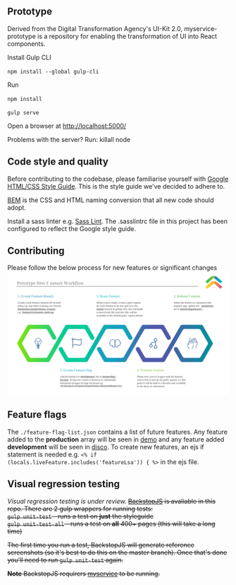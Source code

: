 ## Prototype
Derived from the Digital Transformation Agency's UI-Kit 2.0, myservice-prototype is a repository for enabling the transformation of UI into React components.

Install Gulp CLI

 `npm install --global gulp-cli`

Run

`npm install`

`gulp serve`

Open a browser at [http://localhost:5000/](http://localhost:5000/)

Problems with the server? Run:
killall node


## Code style and quality
Before contributing to the codebase, please familiarise yourself with [Google HTML/CSS Style Guide](https://google.github.io/styleguide/htmlcssguide.html). This is the style guide we've decided to adhere to.

[BEM](http://getbem.com/introduction/) is the CSS and HTML naming conversion that all new code should adopt.

Install a sass linter e.g. [Sass Lint](https://marketplace.visualstudio.com/items?itemName=glen-84.sass-lint). The .sasslintrc file in this project has been configured to reflect the Google style guide. 


## Contributing 
Please follow the below process for new features or significant changes
<img src="./docs/images/styleguide/sg-new-feature-process.svg">


## Feature flags
The `./feature-flag-list.json` contains a list of future features. Any feature added to the **production** array will be seen in [demo](http://myservice-demo.herokuapp.com/) and any feature added **development** will be seen in [disco](http://myservice-disco.herokuapp.com/). To create new features, an ejs if statement is needed e.g. ` <% if (locals.liveFeature.includes('featureLsa')) { %> ` in the ejs file. 


## Visual regression testing

*Visual regression testing is under review.*
~~[BackstopJS](https://garris.github.io/BackstopJS/) is avaliable in this repo. There are 2 gulp wrappers for running tests:  
`gulp unit-test` - runs a test on **just** the styleguide  
`gulp unit-test-all` - runs a test on **all** 400+ pages (this will take a long time)~~   
  
~~The first time you run a test, BackstopJS will generate reference screenshots (so it's best to do this on the master branch). Once that's done you'll need to run `gulp unit-test` again.~~
  
~~**Note** BackstopJS requirers [myservice](http://localhost:5000) to be running.~~


